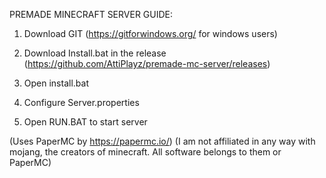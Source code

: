 PREMADE MINECRAFT SERVER GUIDE:

1. Download GIT (https://gitforwindows.org/ for windows users)

2. Download Install.bat in the release (https://github.com/AttiPlayz/premade-mc-server/releases)

3. Open install.bat

4. Configure Server.properties

5. Open RUN.BAT to start server


(Uses PaperMC by https://papermc.io/)
(I am not affiliated in any way with mojang, the creators of minecraft. All software belongs to them or PaperMC)
